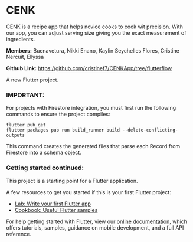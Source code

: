 # CENK

CENK is a recipe app that helps novice cooks to cook wit precision. With our app, you can adjust serving size giving you the exact measurement of ingredients.


**Members:**
Buenavetura, Nikki
Enano, Kaylin Seychelles
Flores, Cristine
Nercuit, Ellyssa

**Github Link:**
https://github.com/cristinef7/CENKApp/tree/flutterflow

A new Flutter project.

### IMPORTANT:

For projects with Firestore integration, you must first run the following commands to ensure the project compiles:

```
flutter pub get
flutter packages pub run build_runner build --delete-conflicting-outputs
```

This command creates the generated files that parse each Record from Firestore into a schema object.

### Getting started continued:

This project is a starting point for a Flutter application.

A few resources to get you started if this is your first Flutter project:

- [Lab: Write your first Flutter app](https://flutter.dev/docs/get-started/codelab)
- [Cookbook: Useful Flutter samples](https://flutter.dev/docs/cookbook)

For help getting started with Flutter, view our
[online documentation](https://flutter.dev/docs), which offers tutorials,
samples, guidance on mobile development, and a full API reference.
